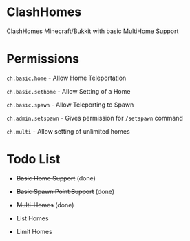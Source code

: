# ClashHomes
ClashHomes Minecraft/Bukkit with basic MultiHome Support

Permissions
===========
`ch.basic.home` - Allow Home Teleportation

`ch.basic.sethome` - Allow Setting of a Home

`ch.basic.spawn` - Allow Teleporting to Spawn

`ch.admin.setspawn` - Gives permission for `/setspawn` command

`ch.multi` - Allow setting of unlimited homes

Todo List
=========
* ~~Basic Home Support~~ (done)

* ~~Basic Spawn Point Support~~ (done)

* ~~Multi-Homes~~ (done)

* List Homes

* Limit Homes
